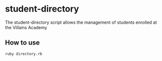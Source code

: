 # student-directory

The student-directory script allows the management of students
enrolled at the Villains Academy

## How to use

```shell
ruby directory.rb
```